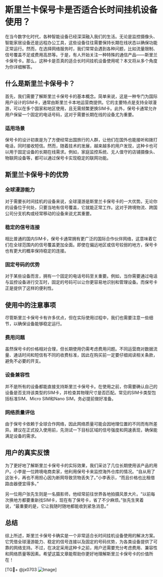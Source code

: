 # 斯里兰卡保号卡是否适合长时间挂机设备使用？

在当今数字化时代，各种智能设备已经深深融入我们的生活。无论是监控摄像头、智能家居设备还是远程办公工具，这些设备往往需要保持长期在线状态以确保功能正常运行。然而，在选择网络服务时，我们常常会遇到各种问题，比如流量限制、信号覆盖不足或费用高昂等。于是，有人开始关注一种特殊的通信产品——斯里兰卡保号卡。那么，这种卡是否真的适合长时间挂机设备使用呢？本文将从多个角度为你详细解答。

## 什么是斯里兰卡保号卡？

首先，我们需要了解斯里兰卡保号卡的基本概念。简单来说，这是一种专门为国际用户设计的SIM卡，通常由斯里兰卡本地运营商提供。它的主要特点是支持全球漫游，可以在多个国家和地区使用，且无需频繁更换SIM卡。此外，保号卡通常允许用户保留一个固定的电话号码，这对于需要长期在线的设备尤为重要。

### 适用场景

保号卡的设计初衷是为了方便经常出国旅行的人群，让他们在国外也能接听和拨打电话，同时接收短信。然而，随着技术的发展，越来越多的用户发现，这种卡也可以用于固定设备的长期在线需求。例如，家庭监控系统、无人值守的店铺摄像头、物联网设备等，都可以通过保号卡实现稳定的联网功能。

## 斯里兰卡保号卡的优势

### 全球漫游能力

对于需要长时间挂机的设备来说，全球漫游是斯里兰卡保号卡的一大优势。无论你的设备位于何处，只要当地有信号覆盖，它就能正常工作。这对于跨境物流、跨国公司分支机构或经常移动的设备来说尤其重要。

### 稳定的信号连接

相比普通的国内SIM卡，保号卡通常拥有更广泛的国际合作伙伴网络，这意味着它们在全球范围内的信号覆盖更加全面。即使在偏远地区或信号较弱的地方，保号卡也有更大的概率保持稳定的连接。

### 固定号码的优势

对于某些设备而言，拥有一个固定的电话号码至关重要。例如，当你需要通过电话与监控设备进行交互时，固定的号码可以让你更容易地识别和管理设备。而保号卡正是提供了这样的便利性。

## 使用中的注意事项

尽管斯里兰卡保号卡有许多优点，但在实际使用过程中，我们也需要注意一些细节，以确保设备能够稳定运行。

### 费用问题

虽然保号卡的价格相对合理，但长期使用仍需考虑费用问题。不同运营商对数据流量、通话时间和短信有不同的收费标准，因此在购买前一定要仔细阅读相关条款，避免不必要的开支。

### 设备兼容性

并不是所有的设备都能直接支持斯里兰卡保号卡。在使用之前，你需要确认自己的设备是否支持该类型的SIM卡，并检查其物理尺寸是否匹配。常见的SIM卡类型包括标准SIM、Micro SIM和Nano SIM，务必提前做好准备。

### 网络质量评估

由于保号卡依赖于全球合作网络，因此网络质量可能会因地理位置的不同而有所差异。建议在正式投入使用前，先测试一下目标区域的信号强度和网速表现，确保能满足设备的需求。

## 用户的真实反馈

为了更好地了解斯里兰卡保号卡的实际效果，我们采访了几位长期使用该产品的用户。小李是一位跨境电商卖家，他利用保号卡来监控海外仓库的情况。“自从用了这张卡，再也不用担心因为断网导致货物丢失了。”小李表示，“而且价格也比租借路由器便宜得多。”

另一位用户张先生则是一名摄影师，他经常前往世界各地拍摄风景大片。“以前每次换地方都要重新找SIM卡，现在有了保号卡，省了不少麻烦。”张先生笑着说，“最重要的是，它让我随时随地都能收到紧急消息。”

## 总结

综上所述，斯里兰卡保号卡确实是一个非常适合长时间挂机设备使用的解决方案。它凭借全球漫游能力、稳定的信号连接以及固定的号码优势，为各类设备提供了可靠的网络支持。不过，在决定采用这种卡之前，用户还需要充分考虑费用、兼容性和网络质量等因素。希望这篇文章能帮助你更好地理解斯里兰卡保号卡的价值所在！

[TG💪+ @jx0703 ![Image](https://github.com/user-attachments/assets/dbca1d08-cadb-493c-b0ec-ad6f7a83f270)]